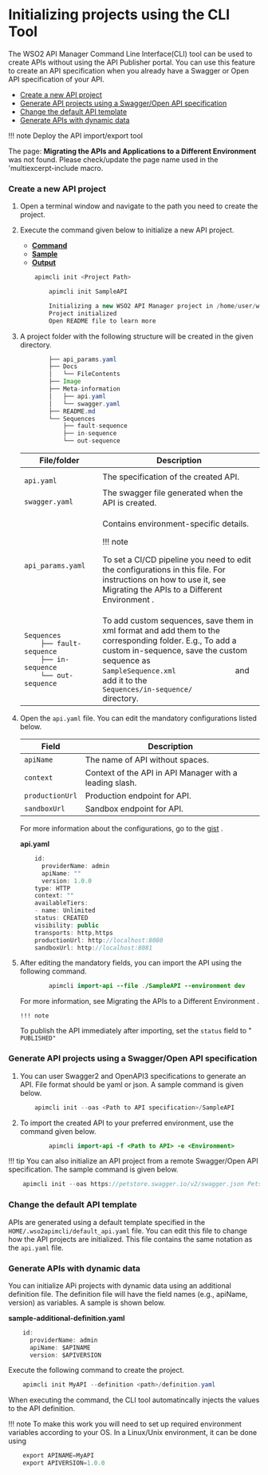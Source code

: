 # Initializing projects using the CLI Tool

The WSO2 API Manager Command Line Interface(CLI) tool can be used to create APIs without using the API Publisher portal. You can use this feature to create an API specification when you already have a Swagger or Open API specification of your API.

-   [Create a new API project](#InitializingprojectsusingtheCLITool-CreateanewAPIproject)
-   [Generate API projects using a Swagger/Open API specification](#InitializingprojectsusingtheCLITool-GenerateAPIprojectsusingaSwagger/OpenAPIspecification)
-   [Change the default API template](#InitializingprojectsusingtheCLITool-ChangethedefaultAPItemplate)
-   [Generate APIs with dynamic data](#InitializingprojectsusingtheCLITool-GenerateAPIswithdynamicdata)

!!! note
Deploy the API import/export tool

The page: **Migrating the APIs and Applications to a Different Environment** was not found. Please check/update the page name used in the 'multiexcerpt-include macro.


### Create a new API project

1.  Open a terminal window and navigate to the path you need to create the project.
2.  Execute the command given below to initialize a new API project.

    -   [**Command**](#c7c6d99ddaf04440a91fb22d394201cb)
    -   [**Sample**](#2f958070258943e893a7ed4836bb2e58)
    -   [**Output**](#78bdf8eda9c14d499dad03985075fa60)

    ``` java
        apimcli init <Project Path>
    ```

    ``` java
            apimcli init SampleAPI
    ```

    ``` java
            Initializing a new WSO2 API Manager project in /home/user/work/SampleAPI
            Project initialized
            Open README file to learn more
    ```

3.  A project folder with the following structure will be created in the given directory.

    ``` java
            ├── api_params.yaml
            ├── Docs
            │   └── FileContents
            ├── Image
            ├── Meta-information
            │   ├── api.yaml
            │   └── swagger.yaml
            ├── README.md
            └── Sequences
                ├── fault-sequence
                ├── in-sequence
                └── out-sequence
    ```

    <table>
    <thead>
    <tr class="header">
    <th>File/folder</th>
    <th>Description</th>
    </tr>
    </thead>
    <tbody>
    <tr class="odd">
    <td><code>               api.yaml              </code></td>
    <td>The specification of the created API.</td>
    </tr>
    <tr class="even">
    <td><code>               swagger.yaml              </code></td>
    <td>The swagger file generated when the API is created.</td>
    </tr>
    <tr class="odd">
    <td><code>               api_params.yaml              </code></td>
    <td><div class="content-wrapper">
    <p>Contains environment-specific details.</p>
        !!! note
        <p>To set a CI/CD pipeline you need to edit the configurations in this file. For instructions on how to use it, see Migrating the APIs to a Different Environment .</p>

    </div></td>
    </tr>
    <tr class="even">
    <td><pre><code>Sequences
        ├── fault-sequence
        ├── in-sequence
        └── out-sequence</code></pre></td>
    <td>To add custom sequences, save them in xml format and add them to the corresponding folder. E.g., To add a custom in-sequence, save the custom sequence as <code>               SampleSequence.xml              </code> and add it to the <code>               Sequences/in-sequence/              </code> directory.</td>
    </tr>
    </tbody>
    </table>

4.  Open the `api.yaml` file. You can edit the mandatory configurations listed below.

    | Field                                        | Description                                             |
    |----------------------------------------------|---------------------------------------------------------|
    | `apiName`| The name of API without spaces.                         |
    | `context`| Context of the API in API Manager with a leading slash. |
    | `productionUrl` | Production endpoint for API.                            |
    | `sandboxUrl`| Sandbox endpoint for API.                               |

    For more information about the configurations, go to the [gist](https://gist.github.com/kasvith/01e704611b6c301f470ab0e3b5cb0607) .

    **api.yaml**

    ``` java
        id:
          providerName: admin
          apiName: ""
          version: 1.0.0
        type: HTTP
        context: ""
        availableTiers:
        - name: Unlimited
        status: CREATED
        visibility: public
        transports: http,https
        productionUrl: http://localhost:8080
        sandboxUrl: http://localhost:8081
    ```

5.  After editing the mandatory fields, you can import the API using the following command.

    ``` java
            apimcli import-api --file ./SampleAPI --environment dev
    ```

    For more information, see Migrating the APIs to a Different Environment .

        !!! note
    To publish the API immediately after importing, set the `status` field to " `PUBLISHED"          `


### Generate API projects using a Swagger/Open API specification

1.  You can user Swagger2 and OpenAPI3 specifications to generate an API. File format should be yaml or json. A sample command is given below.

    ``` java
        apimcli init --oas <Path to API specification>/SampleAPI
    ```

2.  To import the created API to your preferred environment, use the command given below.

    ``` java
            apimcli import-api -f <Path to API> -e <Environment>
    ```

!!! tip
You can also initialize an API project from a remote Swagger/Open API specification. The sample command is given below.

``` java
    apimcli init --oas https://petstore.swagger.io/v2/swagger.json PetstoreAPI
```


### Change the default API template

APIs are generated using a default template specified in the `HOME/.wso2apimcli/default_api.yaml` file. You can edit this file to change how the API projects are initialized. This file contains the same notation as the `api.yaml` file.

### Generate APIs with dynamic data

You can initialize APi projects with dynamic data using an additional definition file. The definition file will have the field names (e.g., apiName, version) as variables. A sample is shown below.

**sample-additional-definition.yaml**

``` java
    id:
      providerName: admin
      apiName: $APINAME
      version: $APIVERSION
```

Execute the following command to create the project.

``` java
    apimcli init MyAPI --definition <path>/definition.yaml
```

When executing the command, the CLI tool automatincally injects the values to the API definition.

!!! note
To make this work you will need to set up required environment variables according to your OS. In a Linux/Unix environment, it can be done using

``` java
    export APINAME=MyAPI
    export APIVERSION=1.0.0
```


